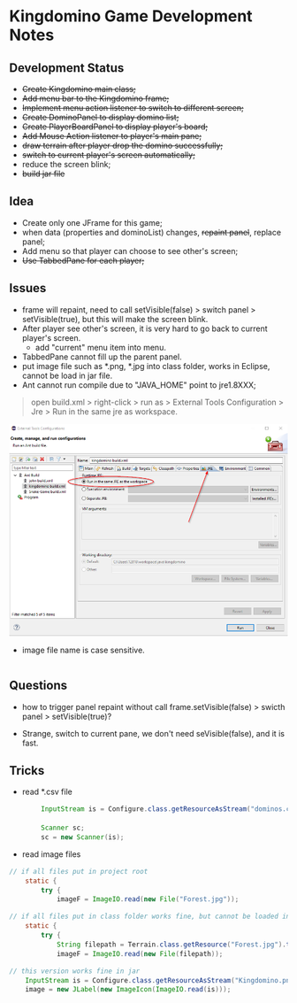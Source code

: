 # Kingdomino Game Development Notes

## Development Status
* ~~Create Kingdomino main class;~~
* ~~Add menu bar to the Kingdomino frame;~~
* ~~Implement menu action listener to switch to different screen;~~
* ~~Create DominoPanel to display domino list;~~
* ~~Create PlayerBoardPanel to display player's board;~~
* ~~Add Mouse Action listener to player's main pane;~~
* ~~draw terrain after player drop the domino successfully;~~
* ~~switch to current player's screen automatically;~~
* reduce the screen blink;
* ~~build jar file~~

## Idea
* Create only one JFrame for this game;
* when data (properties and dominoList) changes, ~~repaint panel~~, replace panel;
* Add menu so that player can choose to see other's screen;
* ~~Use TabbedPane for each player;~~


## Issues
* frame will repaint, need to call setVisible(false) > switch panel > setVisible(true), but this will make the screen blink.
* After player see other's screen, it is very hard to go back to current player's screen.
	- add "current" menu item into menu.
* TabbedPane cannot fill up the parent panel.
* put image file such as *.png, *.jpg into class folder, works in Eclipse, cannot be load in jar file.
* Ant cannot run compile due to "JAVA_HOME" point to jre1.8XXX;
> open build.xml > right-click > run as > External Tools Configuration > Jre > Run in the same jre as workspace. 

![Ant configure](AntCompile.png)

* image file name is case sensitive.

```java

```

## Questions
* how to trigger panel repaint without call frame.setVisible(false) > swicth panel > setVisible(true)?

* Strange, switch to current pane, we don't need seVisible(false), and it is fast.

## Tricks
* read *.csv file 

```java
		InputStream is = Configure.class.getResourceAsStream("dominos.csv");

		Scanner sc;
		sc = new Scanner(is);

```

* read image files

```java
// if all files put in project root
	static {
		try {
			imageF = ImageIO.read(new File("Forest.jpg"));

```

```java
// if all files put in class folder works fine, but cannot be loaded in jar
	static {
		try {
			String filepath = Terrain.class.getResource("Forest.jpg").toURI().getPath();
			imageF = ImageIO.read(new File(filepath));

```

```java
// this version works fine in jar
	InputStream is = Configure.class.getResourceAsStream("Kingdomino.png");
	image = new JLabel(new ImageIcon(ImageIO.read(is)));

```